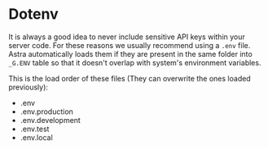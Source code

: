 # Dotenv

It is always a good idea to never include sensitive API keys within your server code. For these reasons we usually recommend using a `.env` file. Astra automatically loads them if they are present in the same folder into `_G.ENV` table so that it doesn't overlap with system's environment variables.

This is the load order of these files (They can overwrite the ones loaded previously):

- .env
- .env.production
- .env.development
- .env.test
- .env.local
